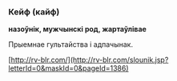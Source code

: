 ### Кейф (кайф)
**назоўнік, мужчынскі род, жартаўлівае**

Прыемнае гультайства і адпачынак.

<a rel="author">[http://rv-blr.com/](http://rv-blr.com/slounik.jsp?letterId=0&maskId=0&pageId=1386)</a>
